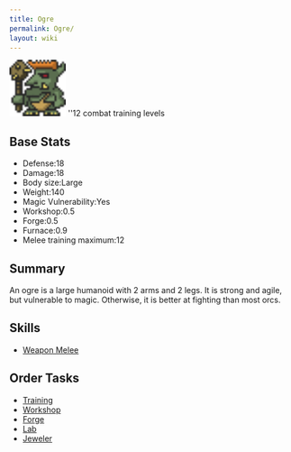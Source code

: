 ```yaml
---
title: Ogre
permalink: Ogre/
layout: wiki
---
```


<img src="troll.png" title="fig:troll.png" alt="troll.png" width="100" />
''12 combat training levels

Base Stats
----------

-   Defense:18
-   Damage:18
-   Body size:Large
-   Weight:140
-   Magic Vulnerability:Yes
-   Workshop:0.5
-   Forge:0.5
-   Furnace:0.9
-   Melee training maximum:12

Summary
-------

An ogre is a large humanoid with 2 arms and 2 legs. It is strong and
agile, but vulnerable to magic. Otherwise, it is better at fighting than
most orcs.

Skills
------

-   [Weapon Melee](Weapon_Melee "wikilink")

Order Tasks
-----------

-   [Training](Training "wikilink")
-   [Workshop](Workshop "wikilink")
-   [Forge](Forge "wikilink")
-   [Lab](Lab "wikilink")
-   [Jeweler](Jeweler "wikilink")

